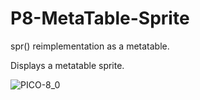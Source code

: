 # P8-MetaTable-Sprite
spr() reimplementation as a metatable.




Displays a metatable sprite.



![PICO-8_0](https://user-images.githubusercontent.com/9512087/206972388-c573ed13-16d0-4a0c-bb5b-6011c030f111.png)
